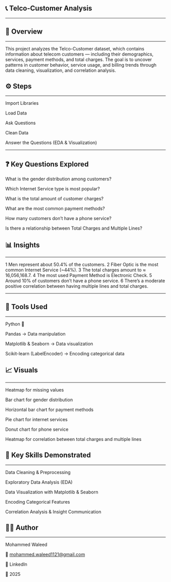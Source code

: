 ## 📞 Telco-Customer Analysis
---

## 📌 Overview
---
This project analyzes the Telco-Customer dataset, which contains information about telecom customers — including their demographics, services, payment methods, and total charges.
The goal is to uncover patterns in customer behavior, service usage, and billing trends through data cleaning, visualization, and correlation analysis.

## ⚙️ Steps
---
Import Libraries

Load Data

Ask Questions

Clean Data

Answer the Questions (EDA & Visualization)

---
## ❓ Key Questions Explored

What is the gender distribution among customers?

Which Internet Service type is most popular?

What is the total amount of customer charges?

What are the most common payment methods?

How many customers don’t have a phone service?

Is there a relationship between Total Charges and Multiple Lines?

## 📊 Insights
---

1	Men represent about 50.4% of the customers.
2	Fiber Optic is the most common Internet Service (~44%).
3	The total charges amount to ≈ 16,056,168.7.
4	The most used Payment Method is Electronic Check.
5	Around 10% of customers don’t have a phone service.
6	There’s a moderate positive correlation between having multiple lines and total charges.

---
## 🧩 Tools Used
---

Python 🐍

Pandas → Data manipulation

Matplotlib & Seaborn → Data visualization

Scikit-learn (LabelEncoder) → Encoding categorical data

## 📈 Visuals
---

Heatmap for missing values

Bar chart for gender distribution

Horizontal bar chart for payment methods

Pie chart for internet services

Donut chart for phone service

Heatmap for correlation between total charges and multiple lines

## 🧠 Key Skills Demonstrated
---

Data Cleaning & Preprocessing

Exploratory Data Analysis (EDA)

Data Visualization with Matplotlib & Seaborn

Encoding Categorical Features

Correlation Analysis & Insight Communication

## 👨‍💻 Author
---

Mohammed Waleed

📧 mohammed.waleed1121@gmail.com

🔗 LinkedIn

📅 2025
